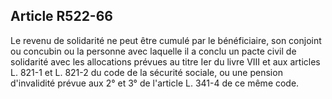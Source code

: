 ## Article R522-66

Le revenu de solidarité ne peut être cumulé par le bénéficiaire, son conjoint ou concubin ou la personne avec
laquelle il a conclu un pacte civil de solidarité avec les allocations prévues au titre Ier du livre VIII et aux
articles L. 821-1 et L. 821-2 du code de la sécurité sociale, ou une pension d'invalidité prévue aux 2° et 3° de
l'article L. 341-4 de ce même code.

